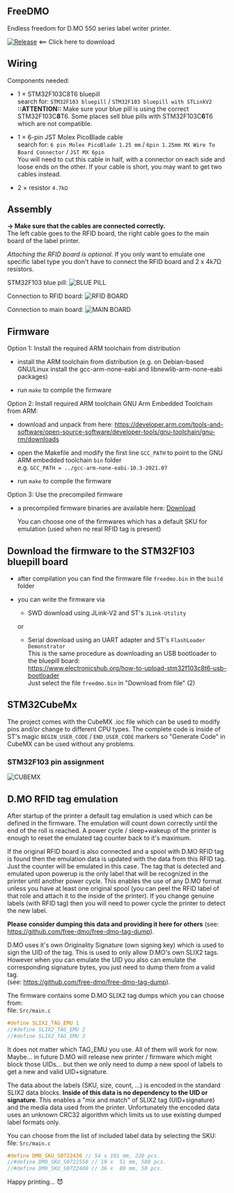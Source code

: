 ## FreeDMO

Endless freedom for D.MO 550 series label writer printer.

[![Release](https://img.shields.io/github/release/free-dmo/free-dmo-stm32.svg?maxAge=60)](https://github.com/free-dmo/free-dmo-stm32/releases/latest) <== Click here to download

## Wiring

Components needed:

 * 1 × STM32F103C8T6 bluepill<br/>
   search for: `STM32F103 bluepill` / `STM32F103 bluepill with STLinkV2`<br/>
   **::ATTENTION::** Make sure your blue pill is using the correct STM32F103C**8**T6. Some places sell blue pills with STM32F103C**6**T6 which are not compatible.

 * 1 × 6-pin JST Molex PicoBlade cable<br/>
   search for: `6 pin Molex PicoBlade 1.25 mm` / `6pin 1.25mm MX Wire To Board Connector` / `JST MX 6pin`<br />
   You will need to cut this cable in half, with a connector on each side and loose ends on the other. If your cable is short, you may want to get two cables instead.

 * 2 × resistor `4.7kΩ`


## Assembly

**→ Make sure that the cables are connected correctly.**<br/>
The left cable goes to the RFID board, the right cable goes to the main board of the label printer.

*Attaching the RFID board is optional.* If you only want to emulate one specific label type you don't have to connect the RFID board and 2 x 4k7Ω resistors.

STM32F103 blue pill:
![BLUE PILL](ASSEMBLY_PICTURES/i4.jpg)

Connection to RFID board:
![RFID BOARD](ASSEMBLY_PICTURES/i3.jpg)

Connection to main board:
![MAIN BOARD](ASSEMBLY_PICTURES/i2.jpg)


## Firmware

Option 1: Install the required ARM toolchain from distribution

 * install the ARM toolchain from distribution (e.g. on Debian-based GNU/Linux install the gcc-arm-none-eabi and libnewlib-arm-none-eabi packages)

 * run `make` to compile the firmware

Option 2: Install required ARM toolchain GNU Arm Embedded Toolchain from ARM: 

 * download and unpack from here: https://developer.arm.com/tools-and-software/open-source-software/developer-tools/gnu-toolchain/gnu-rm/downloads

 * open the Makefile and modify the first line `GCC_PATH` to point to the GNU ARM embedded toolchain `bin` folder<br/>
   e.g. `GCC_PATH = ../gcc-arm-none-eabi-10.3-2021.07`

 * run `make` to compile the firmware

Option 3: Use the precompiled firmware 

 * a precompiled firmware binaries are available here: [Download](https://github.com/free-dmo/free-dmo-stm32/releases/latest)

   You can choose one of the firmwares which has a default SKU for emulation (used when no real RFID tag is present)

## Download the firmware to the STM32F103 bluepill board

 * after compilation you can find the firmware file `freedmo.bin` in the `build` folder

 * you can write the firmware via 

   - SWD download using JLink-V2 and ST's `JLink-Utility`

   or

   - Serial download using an UART adapter and ST's `FlashLoader Demonstrator`<br/>
     This is the same procedure as downloading an USB bootloader to the bluepill board:<br/>
     https://www.electronicshub.org/how-to-upload-stm32f103c8t6-usb-bootloader<br/>
     Just select the file `freedmo.bin` in "Download from file" (2)

## STM32CubeMx

The project comes with the CubeMX .ioc file which can be used to modify pins and/or change to different CPU types. The complete code is inside of ST's magic `BEGIN_USER_CODE` / `END_USER_CODE` markers so "Generate Code" in CubeMX can be used without any problems.


### STM32F103 pin assignment
![CUBEMX](ASSEMBLY_PICTURES/i1.png)

## D.MO RFID tag emulation

After startup of the printer a default tag emulation is used which can be defined in the firmware.
The emulation will count down correctly until the end of the roll is reached. A power cycle / sleep+wakeup of the printer is enough to reset the emulated tag counter back to it's maximum.

If the original RFID board is also connected and a spool with D.MO RFID tag is found then the emulation data is updated with the data from this RFID tag. Just the counter will be emulated in this case.  The tag that is detected and emulated upon powerup is the only label that will be recognized in the printer until another power cycle. This enables the use of any D.MO format unless you have at least one original spool (you can peel the RFID label of that role and attach it to the inside of the printer).  If you change genuine labels (with RFID tag) then you will need to power cycle the printer to detect the new label.

**Please consider dumping this data and providing it here for others** (see: https://github.com/free-dmo/free-dmo-tag-dump).

D.MO uses it's own Originality Signature (own signing key) which is used to sign the UID of the tag.
This is used to only allow D.MO's own SLIX2 tags. However when you can emulate the UID you also can emulate the corresponding signature bytes, you just need to dump them from a valid tag.<br/>(see: https://github.com/free-dmo/free-dmo-tag-dump).

The firmware contains some D.MO SLIX2 tag dumps which you can choose from: <br/>
file: `Src/main.c`

~~~ C
#define SLIX2_TAG_EMU 1
//#define SLIX2_TAG_EMU 2
//#define SLIX2_TAG_EMU 3
~~~

It does not matter which TAG_EMU you use. All of them will work for now. Maybe... in future D.MO will release new printer / firmware which might block those UIDs... but then we only need to dump a new spool of labels to get a new and valid UID+signature.

The data about the labels (SKU, size, count, ...) is encoded in the standard SLIX2 data blocks. 
**Inside of this data is no dependency to the UID or signature**. This enables a "mix and match" of SLIX2 tag (UID+signature) and the media data used from the printer. Unfortunately the encoded data uses an unknown CRC32 algorithm which limits us to use existing dumped label formats only.

You can choose from the list of included label data by selecting the SKU: <br/>
file: `Src/main.c`

~~~ C
#define DMO_SKU_S0722430 // 54 x 101 mm, 220 pcs.
//#define DMO_SKU_S0722550 // 19 x  51 mm, 500 pcs.
//#define DMO_SKU_S0722400 // 36 x  89 mm, 50 pcs.
~~~

Happy printing... 😈

